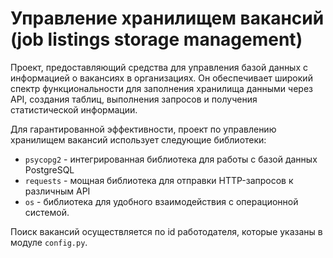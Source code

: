 # Управление хранилищем вакансий (job listings storage management)

Проект, предоставляющий средства для управления базой данных с информацией о вакансиях в организациях. Он обеспечивает широкий спектр функциональности для заполнения хранилища данными через API, создания таблиц, выполнения запросов и получения статистической информации.

Для гарантированной эффективности, проект по управлению хранилищем вакансий использует следующие библиотеки: 
- `psycopg2` - интегрированная библиотека для работы с базой данных PostgreSQL
- `requests` - мощная библиотека для отправки HTTP-запросов к различным API
- `os` - библиотека для удобного взаимодействия с операционной системой.

Поиск вакансий осуществляется по id работодателя, которые указаны в модуле `config.py`.
